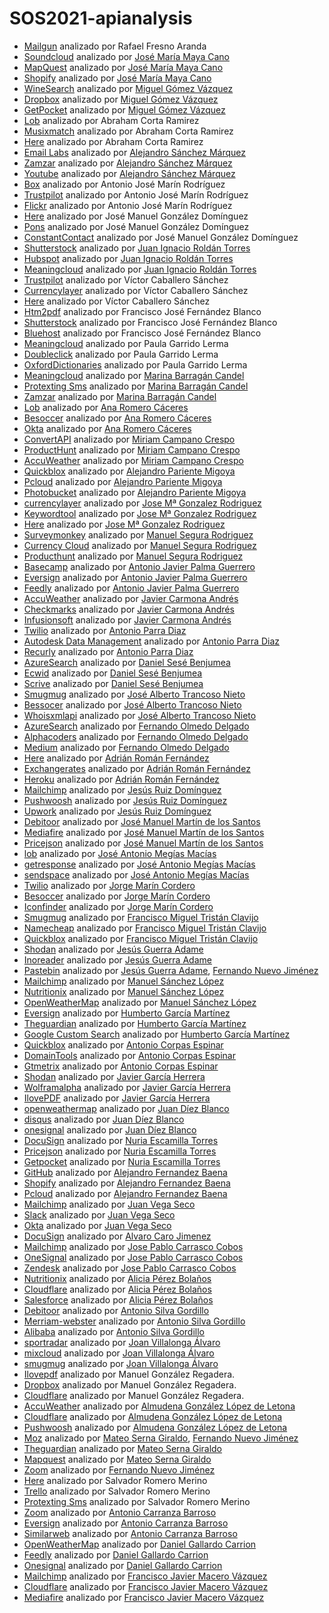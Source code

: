# SOS2021-apianalysis
* [Mailgun](https://www.mailgun.com) analizado por Rafael Fresno Aranda
* [Soundcloud](https://developers.soundcloud.com/) analizado por [José María Maya Cano](https://github.com/josemarimaya)
* [MapQuest](https://developer.mapquest.com/) analizado por [José María Maya Cano](https://github.com/josemarimaya)
* [Shopify](https://shopify.dev/concepts/shopify-introduction) analizado por [José María Maya Cano](https://github.com/josemarimaya)
* [WineSearch](https://www.wine-searcher.com/) analizado por [Miguel Gómez Vázquez](https://github.com/migueclon98)
* [Dropbox](https://www.dropbox.com/plans?tab=personal) analizado por [Miguel Gómez Vázquez](https://github.com/migueclon98)
* [GetPocket](https://getpocket.com/premium) analizado por [Miguel Gómez Vázquez](https://github.com/migueclon98)
* [Lob](https://www.lob.com/) analizado por Abraham Corta Ramirez
* [Musixmatch](https://developer.musixmatch.com/) analizado por Abraham Corta Ramirez
* [Here](https://developer.here.com/) analizado por Abraham Corta Ramirez
* [Email Labs](https://emaillabs.io/en/pricing/) analizado por [Alejandro Sánchez Márquez](https://github.com/Alesanmar)
* [Zamzar](https://developers.zamzar.com/pricing) analizado por [Alejandro Sánchez Márquez](https://github.com/Alesanmar)
* [Youtube](https://developers.google.com/youtube/v3/determine_quota_cost) analizado por [Alejandro Sánchez Márquez](https://github.com/Alesanmar)
* [Box](https://www.box.com/es-419/pricing/business) analizado por Antonio José Marín Rodríguez
* [Trustpilot](https://business.trustpilot.com/plans) analizado por Antonio José Marín Rodríguez
* [Flickr](https://www.flickr.com/account/upgrade/pro) analizado por Antonio José Marín Rodríguez
* [Here](https://developer.here.com/pricing) analizado por José Manuel González Domínguez
* [Pons](http://en.pons.com/assets/docs/api_dict.pdf) analizado por José Manuel González Domínguez
* [ConstantContact](https://www.constantcontact.com/es/price-plans) analizado por José Manuel González Domínguez
* [Shutterstock](https://www.shutterstock.com/es/pricing) analizado por [Juan Ignacio Roldán Torres](https://github.com/juaroltor)
* [Hubspot](https://www.hubspot.es/pricing/marketing?term=annual&edition=starter) analizado por [Juan Ignacio Roldán Torres](https://github.com/juaroltor)
* [Meaningcloud](https://www.meaningcloud.com/es/productos/precios) analizado por [Juan Ignacio Roldán Torres](https://github.com/juaroltor)
* [Trustpilot](https://business.trustpilot.com) analizado por Víctor Caballero Sánchez
* [Currencylayer](https://currencylayer.com) analizado por Víctor Caballero Sánchez
* [Here](https://developer.here.com) analizado por Víctor Caballero Sánchez
* [Htm2pdf](https://www.htm2pdf.co.uk/plans-and-pricing/) analizado por Francisco José Fernández Blanco
* [Shutterstock](https://www.shutterstock.com/es/pricing) analizado por Francisco José Fernández Blanco
* [Bluehost](https://www.bluehost.com/web-hosting/signup) analizado por Francisco José Fernández Blanco
* [Meaningcloud](https://www.meaningcloud.com/) analizado por Paula Garrido Lerma
* [Doubleclick](https://ads.google.com/home/pricing/) analizado por Paula Garrido Lerma
* [OxfordDictionaries](https://developer.oxforddictionaries.com/) analizado por Paula Garrido Lerma
* [Meaningcloud](https://www.meaningcloud.com/es/productos/precios) analizado por [Marina Barragán Candel](https://github.com/MarinaBC)
* [Protexting Sms](https://www.protexting.com/messaging-pricing-spain.html) analizado por [Marina Barragán Candel](https://github.com/MarinaBC)
* [Zamzar](https://developers.zamzar.com/pricing) analizado por [Marina Barragán Candel](https://github.com/MarinaBC)
* [Lob](https://www.lob.com/) analizado por [Ana Romero Cáceres](https://github.com/anaromero99)
* [Besoccer](https://es.besoccer.com/api) analizado por [Ana Romero Cáceres](https://github.com/anaromero99)
* [Okta](https://www.okta.com/pricing/) analizado por [Ana Romero Cáceres](https://github.com/anaromero99)
* [ConvertAPI](https://www.convertapi.com/prices) analizado por [Miriam Campano Crespo](https://github.com/Mirishya)
* [ProductHunt](https://www.producthunt.com/ship) analizado por [Miriam Campano Crespo](https://github.com/Mirishya)
* [AccuWeather](https://developer.accuweather.com/packages) analizado por [Miriam Campano Crespo](https://github.com/Mirishya)
* [Quickblox](https://quickblox.com/) analizado por [Alejandro Pariente Migoya](https://github.com/RoundPegInASquareHole)
* [Pcloud](https://www.pcloud.com/es/eu) analizado por [Alejandro Pariente Migoya](https://github.com/RoundPegInASquareHole)
* [Photobucket](https://app.photobucket.com/explore) analizado por [Alejandro Pariente Migoya](https://github.com/RoundPegInASquareHole)
* [currencylayer](https://currencylayer.com/) analizado por [Jose Mª Gonzalez Rodriguez](https://github.com/josgonrod7)
* [Keywordtool](https://keywordtool.io/es) analizado por [Jose Mª Gonzalez Rodriguez](https://github.com/josgonrod7)
* [Here](https://developer.here.com/) analizado por [Jose Mª Gonzalez Rodriguez](https://github.com/josgonrod7)
* [Surveymonkey](https://es.surveymonkey.com/) analizado por [Manuel Segura Rodriguez](https://github.com/mansegrod)
* [Currency Cloud](https://www.currencycloud.com/) analizado por [Manuel Segura Rodriguez](https://github.com/mansegrod)
* [Producthunt](https://www.producthunt.com/) analizado por [Manuel Segura Rodriguez](https://github.com/mansegrod)
* [Basecamp](https://basecamp.com/) analizado por [Antonio Javier Palma Guerrero](https://github.com/ajpalma28)
* [Eversign](https://eversign.com) analizado por [Antonio Javier Palma Guerrero](https://github.com/ajpalma28)
* [Feedly](https://feedly.com/) analizado por [Antonio Javier Palma Guerrero](https://github.com/ajpalma28)
* [AccuWeather](https://developer.accuweather.com/packages) analizado por [Javier Carmona Andrés](https://github.com/JavierCarmona16)
* [Checkmarks](https://checkmarks.com/) analizado por [Javier Carmona Andrés](https://github.com/JavierCarmona16)
* [Infusionsoft](https://keap.com/pricing) analizado por [Javier Carmona Andrés](https://github.com/JavierCarmona16)
* [Twilio](https://sendgrid.com/) analizado por [Antonio Parra Diaz](https://github.com/antonioparra7)
* [Autodesk Data Management](https://forge.autodesk.com/) analizado por [Antonio Parra Diaz](https://github.com/antonioparra7)
* [Recurly](https://recurly.com/) analizado por [Antonio Parra Diaz](https://github.com/antonioparra7)
* [AzureSearch](https://azure.microsoft.com/es-es/pricing/details/search/) analizado por [Daniel Sesé Benjumea](https://github.com/Wocanilo)
* [Ecwid](https://www.ecwid.com/) analizado por [Daniel Sesé Benjumea](https://github.com/Wocanilo)
* [Scrive](https://www.scrive.com/) analizado por [Daniel Sesé Benjumea](https://github.com/Wocanilo)
* [Smugmug](https://www.smugmug.com/) analizado por [José Alberto Trancoso Nieto](https://github.com/AlbertoTNJ)
* [Bessocer](https://besoccer.com/) analizado por [José Alberto Trancoso Nieto](https://github.com/AlbertoTNJ)
* [Whoisxmlapi](https://main.whoisxmlapi.com/) analizado por [José Alberto Trancoso Nieto](https://github.com/AlbertoTNJ)
* [AzureSearch](https://azure.microsoft.com/es-es/) analizado por [Fernando Olmedo Delgado](https://github.com/Fernasilver)
* [Alphacoders](https://alphacoders.com/) analizado por [Fernando Olmedo Delgado](https://github.com/Fernasilver)
* [Medium](https://medium.com/) analizado por [Fernando Olmedo Delgado](https://github.com/Fernasilver)
* [Here](https://developer.here.com/) analizado por [Adrián Román Fernández](https://github.com/Adrirofer)
* [Exchangerates](https://exchangeratesapi.io/) analizado por [Adrián Román Fernández](https://github.com/Adrirofer)
* [Heroku](https://devcenter.heroku.com/categories/platform-api) analizado por [Adrián Román Fernández](https://github.com/Adrirofer)
* [Mailchimp](https://mailchimp.com/es/) analizado por [Jesús Ruiz Domínguez](https://github.com/jesruidom)
* [Pushwoosh](https://www.pushwoosh.com/) analizado por [Jesús Ruiz Domínguez](https://github.com/jesruidom)
* [Upwork](https://www.upwork.com/) analizado por [Jesús Ruiz Domínguez](https://github.com/jesruidom)
* [Debitoor](https://debitoor.com/) analizado por [José Manuel Martín de los Santos](https://github.com/spartano27)
* [Mediafire](https://www.mediafire.com/) analizado por [José Manuel Martín de los Santos](https://github.com/spartano27)
* [Pricejson](https://www.pricejson.com/) analizado por [José Manuel Martín de los Santos](https://github.com/spartano27)
* [lob](https://www.lob.com/) analizado por [José Antonio Megías Macías](https://github.com/josanmegias)
* [getresponse](https://www.getresponse.com/es) analizado por [José Antonio Megías Macías](https://github.com/josanmegias)
* [sendspace](https://www.sendspace.com/) analizado por [José Antonio Megías Macías](https://github.com/josanmegias)
* [Twilio](https://www.twilio.com/) analizado por [Jorge Marín Cordero](https://github.com/JorgeMarinC)
* [Besoccer](https://company.besoccer.com/api) analizado por [Jorge Marín Cordero](https://github.com/JorgeMarinC)
* [Iconfinder](https://www.iconfinder.com/) analizado por [Jorge Marín Cordero](https://github.com/JorgeMarinC)
* [Smugmug](https://www.smugmug.com/) analizado por [Francisco Miguel Tristán Clavijo](https://github.com/frankys99)
* [Namecheap](https://www.namecheap.com/) analizado por [Francisco Miguel Tristán Clavijo](https://github.com/frankys99)
* [Quickblox](https://quickblox.com/) analizado por [Francisco Miguel Tristán Clavijo](https://github.com/frankys99)
* [Shodan](https://www.shodan.io/) analizado por [Jesús Guerra Adame](https://github.com/jesgueada)
* [Inoreader](https://www.inoreader.com/) analizado por [Jesús Guerra Adame](https://github.com/jesgueada)
* [Pastebin](https://pastebin.com/) analizado por [Jesús Guerra Adame](https://github.com/jesgueada), [Fernando Nuevo Jiménez](https://github.com/FerNueJim)
* [Mailchimp](https://mailchimp.com/es/) analizado por [Manuel Sánchez López](https://github.com/manu261998)
* [Nutritionix](https://www.nutritionix.com/business/api) analizado por [Manuel Sánchez López](https://github.com/manu261998)
* [OpenWeatherMap](https://openweathermap.org/price) analizado por [Manuel Sánchez López](https://github.com/manu261998)
* [Eversign](https://eversign.com/) analizado por [Humberto García Martínez](https://github.com/humgarmar)
* [Theguardian](https://open-platform.theguardian.com/) analizado por [Humberto García Martínez](https://github.com/humgarmar)
* [Google Custom Search](https://developers.google.com/custom-search) analizado por [Humberto García Martínez](https://github.com/humgarmar)
* [Quickblox](https://quickblox.com/) analizado por [Antonio Corpas Espinar](https://github.com/ace58)
* [DomainTools](https://www.domaintools.com/) analizado por [Antonio Corpas Espinar](https://github.com/ace58)
* [Gtmetrix](https://gtmetrix.com//) analizado por [Antonio Corpas Espinar](https://github.com/ace58)
* [Shodan](https://www.shodan.io/) analizado por [Javier García Herrera](https://github.com/Jota0Garcia)
* [Wolframalpha](https://www.wolframalpha.com/) analizado por [Javier García Herrera](https://github.com/Jota0Garcia)
* [IlovePDF](https://www.ilovepdf.com/es) analizado por [Javier García Herrera](https://github.com/Jota0Garcia)
* [openweathermap](https://openweathermap.org/) analizado por [Juan Díez Blanco](https://github.com/jdblanco)
* [disqus](https://disqus.com/) analizado por [Juan Díez Blanco](https://github.com/jdblanco)
* [onesignal](https://onesignal.com/) analizado por [Juan Díez Blanco](https://github.com/jdblanco)
* [DocuSign](https://www.docusign.com/products-and-pricing/api-plans) analizado por [Nuria Escamilla Torres](https://github.com/nuresctor)
* [Pricejson](https://www.pricejson.com/) analizado por [Nuria Escamilla Torres](https://github.com/nuresctor)
* [Getpocket](https://getpocket.com/premium) analizado por [Nuria Escamilla Torres](https://github.com/nuresctor)
* [GitHub](https://github.com/) analizado por [Alejandro Fernandez Baena](https://github.com/alefdz98)
* [Shopify](https://www.shopify.es/) analizado por [Alejandro Fernandez Baena](https://github.com/alefdz98)
* [Pcloud](https://www.pcloud.com/es/eu) analizado por [Alejandro Fernandez Baena](https://github.com/alefdz98)
* [Mailchimp](https://mailchimp.com/es/pricing/marketing/compare-plans/) analizado por [Juan Vega Seco](https://github.com/jhonvi2)
* [Slack](https://app.slack.com/plans/T98L0R2T1?geocode=es-es) analizado por [Juan Vega Seco](https://github.com/jhonvi2)
* [Okta](https://www.okta.com/pricing/) analizado por [Juan Vega Seco](https://github.com/jhonvi2)
* [DocuSign](https://docusign.com) analizado por [Alvaro Caro Jimenez](https://github.com/alvcarjim1)
* [Mailchimp](https://mailchimp.com/es/) analizado por [Jose Pablo Carrasco Cobos](https://github.com/joscarcob1)
* [OneSignal](https://onesignal.com/) analizado por [Jose Pablo Carrasco Cobos](https://github.com/joscarcob1)
* [Zendesk](https://www.zendesk.es/) analizado por [Jose Pablo Carrasco Cobos](https://github.com/joscarcob1)
* [Nutritionix](https://www.nutritionix.com/) analizado por [Alicia Pérez Bolaños](https://github.com/aliperbol)
* [Cloudflare](https://www.cloudflare.com/es-es/) analizado por [Alicia Pérez Bolaños](https://github.com/aliperbol)
* [Salesforce](https://www.salesforce.com/es/) analizado por [Alicia Pérez Bolaños](https://github.com/aliperbol)
* [Debitoor](https://debitoor.com/) analizado por [Antonio Silva Gordillo](https://github.com/antoniosilva096)
* [Merriam-webster](https://www.dictionaryapi.com/) analizado por [Antonio Silva Gordillo](https://github.com/antoniosilva096)
* [Alibaba](https://eu.alibabacloud.com/) analizado por [Antonio Silva Gordillo](https://github.com/antoniosilva096)
* [sportradar](https://www.sportradar.com/) analizado por [Joan Villalonga Álvaro](https://github.com/joavilalv)
* [mixcloud](https://www.mixcloud.com/) analizado por [Joan Villalonga Álvaro](https://github.com/joavilalv)
* [smugmug](https://www.smugmug.com/) analizado por [Joan Villalonga Álvaro](https://github.com/joavilalv)
* [Ilovepdf](https://www.ilovepdf.com/) analizado por Manuel González Regadera.
* [Dropbox](https://www.dropbox.com/) analizado por Manuel González Regadera.
* [Cloudflare](https://www.cloudflare.com/es-es/) analizado por Manuel González Regadera.
* [AccuWeather](https://www.accuweatherglobal.com/) analizado por [Almudena González López de Letona](https://github.com/almgonlop)
* [Cloudflare](https://www.cloudflare.com/es-es/) analizado por [Almudena González López de Letona](https://github.com/almgonlop)
* [Pushwoosh](https://www.pushwoosh.com/) analizado por [Almudena González López de Letona](https://github.com/almgonlop)
* [Moz](https://moz.com/products/api) analizado por [Mateo Serna Giraldo](https://github.com/keffren), [Fernando Nuevo Jiménez](https://github.com/FerNueJim)
* [Theguardian](https://open-platform.theguardian.com/) analizado por [Mateo Serna Giraldo](https://github.com/keffren)
* [Mapquest](https://developer.mapquest.com/) analizado por [Mateo Serna Giraldo](https://github.com/keffren)
* [Zoom](https://zoom.us/) analizado por [Fernando Nuevo Jiménez](https://github.com/FerNueJim)
* [Here](https://www.here.com/) analizado por Salvador Romero Merino
* [Trello](https://trello.com/es) analizado por Salvador Romero Merino
* [Protexting Sms](https://www.protexting.com/) analizado por Salvador Romero Merino
* [Zoom](https://zoom.us/) analizado por [Antonio Carranza Barroso](https://github.com/carran97)
* [Eversign](https://eversign.com/) analizado por [Antonio Carranza Barroso](https://github.com/carran97)
* [Similarweb](https://www.similarweb.com/) analizado por [Antonio Carranza Barroso](https://github.com/carran97)
* [OpenWeatherMap](https://openweathermap.org/) analizado por [Daniel Gallardo Carrion](https://github.com/dangalcar)
* [Feedly](https://feedly.com/i/welcome) analizado por [Daniel Gallardo Carrion](https://github.com/dangalcar)
* [Onesignal](https://onesignal.com/) analizado por [Daniel Gallardo Carrion](https://github.com/dangalcar)
* [Mailchimp](https://mailchimp.com/es/) analizado por [Francisco Javier Macero Vázquez](https://github.com/framacvaz)
* [Cloudflare](https://www.cloudflare.com/es-es/) analizado por [Francisco Javier Macero Vázquez](https://github.com/framacvaz)
* [Mediafire](https://www.mediafire.com/) analizado por [Francisco Javier Macero Vázquez](https://github.com/framacvaz)
